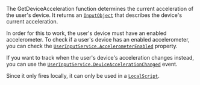 The GetDeviceAcceleration function determines the current acceleration of
the user's device. It returns an [`InputObject`](https://create.roblox.com/docs/reference/engine/classes/InputObject) that describes the
device's current acceleration.

In order for this to work, the user's device must have an enabled
accelerometer. To check if a user's device has an enabled accelerometer,
you can check the [`UserInputService.AccelerometerEnabled`](https://create.roblox.com/docs/reference/engine/classes/UserInputService#AccelerometerEnabled) property.

If you want to track when the user's device's acceleration changes
instead, you can use the
[`UserInputService.DeviceAccelerationChanged`](https://create.roblox.com/docs/reference/engine/classes/UserInputService#DeviceAccelerationChanged) event.

Since it only fires locally, it can only be used in a [`LocalScript`](https://create.roblox.com/docs/reference/engine/classes/LocalScript).